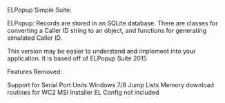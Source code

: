 ELPopup Simple Suite: 

ELPopup:
Records are stored in an SQLite database. There are classes for converting a Caller ID string to an object, and functions for generating simulated Caller ID.

This version may be easier to understand and implement into your application. It is based off of ELPopup Suite 2015

Features Removed:

Support for Serial Port Units
Windows 7/8 Jump Lists
Memory download routines for WC2
MSI Installer
EL Config not included